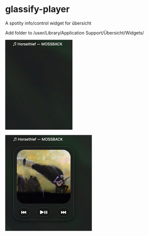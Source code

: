 # glassify-player

A spotity info/control widget for übersicht

Add folder to /user/Library/Application Support/Übersicht/Widgets/


![normal](https://github.com/john-json/glassify-player/blob/main/spotify-light.widget/Desktop-top-left.png)

![hoverl](https://github.com/john-json/glassify-player/blob/main/spotify-light.widget/Mouse%20over.png)


